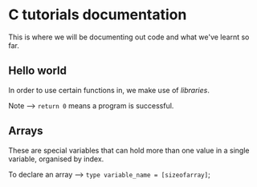 # C tutorials documentation

This is where we will be documenting out code and what we've learnt so far.

## Hello world
In order to use certain functions in, we make use of *libraries*. 

Note --> `return 0` means a program is successful.

## Arrays
These are special variables that can hold more than one value in a single variable, organised by index.

To declare an array --> `type variable_name = [sizeofarray]`;